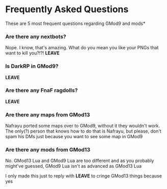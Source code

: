 # Frequently Asked Questions
These are 5 most frequent questions regarding GMod9 and mods*  

### Are there any nextbots?
Nope. I know, that's amazing. What do you mean you like your PNGs that want to kill you?!?! **LEAVE**

### Is DarkRP in GMod9?
**LEAVE**

### Are there any FnaF ragdolls?
**LEAVE**

### Are there any maps from GMod13
Nafrayu ported some maps over to GMod9, without it they wouldn't work. The only(?) person that knows how to do that is Nafrayu, but please, don't spam his DMs just because you want to see some map in GMod9

### Are there any mods from GMod13
No. GMod13 Lua and GMod9 Lua are too different and as you probably might've guessed, GMod9 Lua isn't as advanced as GMod13 Lua


I only made this just to reply with **LEAVE** to cringe GMod13 things because yes
